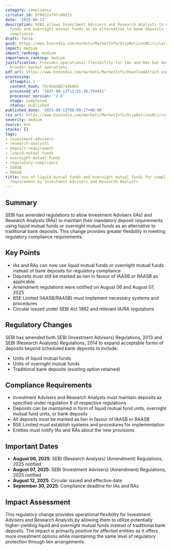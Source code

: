 ```yaml
---
category: compliance
circular_id: 978d22a79fc80d15
date: '2025-08-12'
description: SEBI allows Investment Advisers and Research Analysts to use liquid mutual
  funds and overnight mutual funds as an alternative to bank deposits for regulatory
  compliance.
draft: false
guid: https://www.bseindia.com/markets/MarketInfo/DispNoticesNCirculars.aspx?Noticeid={90CB56BD-01C5-4A58-8B70-D92A3477D0BC}&noticeno=20250813-9&dt=08/13/2025&icount=9&totcount=46&flag=0
impact: medium
impact_ranking: medium
importance_ranking: medium
justification: Provides operational flexibility for IAs and RAs but doesn't impact
  broader market operations
pdf_url: https://www.bseindia.com/markets/MarketInfo/DownloadAttach.aspx?id=20250813-9&attachedId=2d2e6e43-fc47-4c72-9173-6259c2703f00
processing:
  attempts: 1
  content_hash: f9c9bbd8b7d4bb66
  processed_at: '2025-08-13T12:51:38.754451'
  processor_version: '2.0'
  stage: completed
  status: published
published_date: '2025-08-13T08:09:17+00:00'
rss_url: https://www.bseindia.com/markets/MarketInfo/DispNoticesNCirculars.aspx?Noticeid={90CB56BD-01C5-4A58-8B70-D92A3477D0BC}&noticeno=20250813-9&dt=08/13/2025&icount=9&totcount=46&flag=0
severity: medium
source: bse
stocks: []
tags:
- investment-advisers
- research-analysts
- deposit-requirement
- liquid-mutual-funds
- overnight-mutual-funds
- regulatory-compliance
- IAASB
- RAASB
title: Use of liquid mutual funds and overnight mutual funds for compliance with deposit
  requirement by Investment Advisers and Research Analysts
---
```


## Summary

SEBI has amended regulations to allow Investment Advisers (IAs) and Research Analysts (RAs) to maintain their mandatory deposit requirements using liquid mutual funds or overnight mutual funds as an alternative to traditional bank deposits. This change provides greater flexibility in meeting regulatory compliance requirements.

## Key Points

- IAs and RAs can now use liquid mutual funds or overnight mutual funds instead of bank deposits for regulatory compliance
- Deposits must still be marked as lien in favour of IAASB or RAASB as applicable
- Amendment regulations were notified on August 06 and August 07, 2025
- BSE Limited (IAASB/RAASB) must implement necessary systems and procedures
- Circular issued under SEBI Act 1992 and relevant IA/RA regulations

## Regulatory Changes

SEBI has amended both SEBI (Investment Advisers) Regulations, 2013 and SEBI (Research Analysts) Regulations, 2014 to expand acceptable forms of deposits beyond scheduled bank deposits to include:
- Units of liquid mutual funds
- Units of overnight mutual funds
- Traditional bank deposits (existing option retained)

## Compliance Requirements

- Investment Advisers and Research Analysts must maintain deposits as specified under regulation 8 of respective regulations
- Deposits can be maintained in form of liquid mutual fund units, overnight mutual fund units, or bank deposits
- All deposits must be marked as lien in favour of IAASB or RAASB
- BSE Limited must establish systems and procedures for implementation
- Entities must notify IAs and RAs about the new provisions

## Important Dates

- **August 06, 2025**: SEBI (Research Analysts) (Amendment) Regulations, 2025 notified
- **August 07, 2025**: SEBI (Investment Advisers) (Amendment) Regulations, 2025 notified
- **August 12, 2025**: Circular issued and effective date
- **September 30, 2025**: Compliance deadline for IAs and RAs

## Impact Assessment

This regulatory change provides operational flexibility for Investment Advisers and Research Analysts by allowing them to utilize potentially higher-yielding liquid and overnight mutual funds instead of traditional bank deposits. The impact is primarily positive for affected entities as it offers more investment options while maintaining the same level of regulatory protection through lien arrangements.